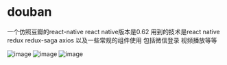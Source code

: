 # douban
一个仿照豆瓣的react-native react native版本是0.62 用到的技术是react native redux redux-saga axios 以及一些常规的组件使用 包括微信登录 视频播放等等

![image](https://github.com/wu8725908/douban/blob/master/%E5%8E%9F%E5%9E%8B/images/%E5%BE%AE%E4%BF%A1%E6%88%AA%E5%9B%BE_20200425220204.png)
![image](https://github.com/wu8725908/douban/blob/master/%E5%8E%9F%E5%9E%8B/images/%E5%BE%AE%E4%BF%A1%E6%88%AA%E5%9B%BE_20200425220224.png)
![image](https://github.com/wu8725908/douban/blob/master/%E5%8E%9F%E5%9E%8B/images/%E5%BE%AE%E4%BF%A1%E6%88%AA%E5%9B%BE_20200425220240.png)


